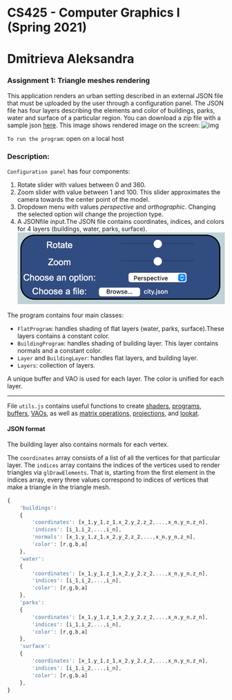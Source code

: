 # CS425 - Computer Graphics I (Spring 2021)
# Dmitrieva Aleksandra

### Assignment 1: Triangle meshes rendering
This application renders an urban setting described in an external JSON file that must be uploaded by the user through a configuration panel. 
The JSON file has four layers describing the elements and color of buildings, parks, water and surface of a particular region.  You can download a zip file with a sample json [here](https://fmiranda.me/courses/cs425-spring-2021/city.json.zip).
This image shows rendered image on the screen:
![img](https://github.com/uic-cs425/spring-2021-assignment-1-aleksandrasv/blob/main/assignment-1.gif?raw=true)

`To run the program`: open on a local host

### Description: 
`Configuration panel` has four components: 
1) Rotate slider with values between 0 and 360. 
2) Zoom slider with value between 1 and 100. This slider approximates the camera towards the center point of the model. 
3) Dropdown menu with values *perspective* and *orthographic*. Changing the selected option will change the projection type.
4) A JSONfile input.The JSON file contains coordinates, indices, and colors for 4 layers (buildings, water, parks, surface).
![pannel.png](https://github.com/aleksandrasv/Triangle-meshes-rendering/blob/main/pannel.png?raw=true)

The program contains four main classes:
- `FlatProgram`: handles shading of flat layers (water, parks, surface).These layers contains a constant color. 
- `BuildingProgram`: handles shading of building layer. This layer contains normals and a constant color.
- `Layer` and `BuildingLayer`: handles flat layers, and building layer.
- `Layers`: collection of layers.

A unique buffer and VAO is used for each layer. The color is unified for each layer. 

--------------------------------------------------------------------------------------------------------------------------------------
File `utils.js` contains  useful functions to create 
[shaders](https://developer.mozilla.org/en-US/docs/Web/API/WebGLShader),
[programs](https://developer.mozilla.org/en-US/docs/Web/API/WebGLProgram), 
[buffers](https://developer.mozilla.org/en-US/docs/Web/API/WebGLBuffer),
[VAOs](https://developer.mozilla.org/en-US/docs/Web/API/WebGLVertexArrayObject), 
as well as 
[matrix operations](https://developer.mozilla.org/en-US/docs/Web/API/WebGL_API/Matrix_math_for_the_web), 
[projections](http://www.songho.ca/opengl/gl_projectionmatrix.html), 
and 
[lookat](https://www.khronos.org/registry/OpenGL-Refpages/gl2.1/xhtml/gluLookAt.xml).


#### JSON format

The building layer also contains normals for each vertex.

The `coordinates` array consists of a list of all the vertices for that particular layer. 
The `indices` array contains the indices of the vertices used to render triangles via `glDrawElements`. 
That is, starting from the first element in the indices array, every three values correspond to indices of vertices that make a triangle in the triangle mesh.

```javascript
{
    'buildings': 
    {
        'coordinates': [x_1,y_1,z_1,x_2,y_2,z_2,...,x_n,y_n,z_n],
        'indices': [i_1,i_2,...,i_n],
        'normals': [x_1,y_1,z_1,x_2,y_2,z_2,...,x_n,y_n,z_n],
        'color': [r,g,b,a]
    },
    'water': 
    {
        'coordinates': [x_1,y_1,z_1,x_2,y_2,z_2,...,x_n,y_n,z_n],
        'indices': [i_1,i_2,...,i_n],
        'color': [r,g,b,a]
    },
    'parks': 
    {
        'coordinates': [x_1,y_1,z_1,x_2,y_2,z_2,...,x_n,y_n,z_n],
        'indices': [i_1,i_2,...,i_n],
        'color': [r,g,b,a]
    },
    'surface':
    {
        'coordinates': [x_1,y_1,z_1,x_2,y_2,z_2,...,x_n,y_n,z_n],
        'indices': [i_1,i_2,...,i_n],
        'color': [r,g,b,a]
    },
}
```
